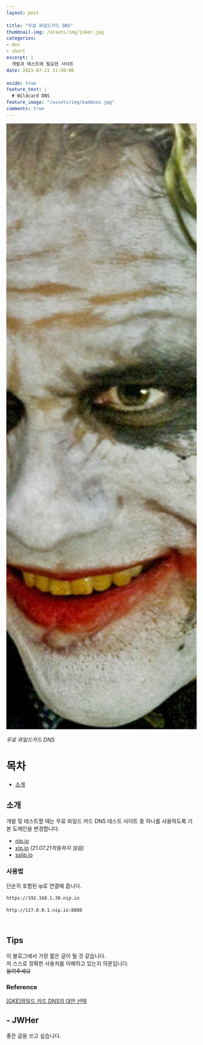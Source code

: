 ```yaml
---
layout: post

title: "무료 와일드카드 DNS"
thumbnail-img: /assets/img/joker.jpg
categories:
- dev  
- short  
excerpt: |
  개발과 테스트에 필요한 사이트
date: 2021-07-21 11:50:00

aside: true
feature_text: |
  # Wildcard DNS
feature_image: "/assets/img/bamboos.jpg"
comments: true
---
```


<!-- more -->

<p align="center">
<img src="/assets/img/joker.jpg" style="height: 40vh; object-fit:cover;"/>
</p>

*무료 와일드카드 DNS*  

# 목차
* [소개](#소개)

## 소개

개발 및 테스트할 때는 무료 와일드 카드 DNS 테스트 사이트 중 하나를 사용하도록 기본 도메인을 변경합니다.

* [nip.io](https://nip.io)
* [xip.io](http://xip.io/) *(21.07.21작동하지 않음)*
* [sslip.io](https://sslip.io/)

### 사용법

단순히 포함된 ip로 연결해 줍니다.  
```
https://192.168.1.30.nip.io

http://127.0.0.1.nip.io:8080
```
   
<br/>

## Tips

이 블로그에서 가장 짧은 글이 될 것 같습니다.  
저 스스로 정확한 사용처를 이해하고 있는지 의문입니다.  
~~알려주세요~~

### Reference  

[[GKE]와일드 카드 DNS의 대안 선택](https://cloud.google.com/run/docs/gke/default-domain?hl=ko#choose_an_alternative_for_wildcard_dns)

## - JWHer  
좋은 글을 쓰고 싶습니다.

<!-- update log -->
<!--
본문에 추가할 내용을 적는다.
-->
